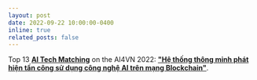 ```yaml
---
layout: post
date: 2022-09-22 10:00:00-0400
inline: true
related_posts: false
---
```


Top 13 **<a href="https://vnexpress.net/he-thong-thong-minh-phat-hien-tan-cong-su-dung-cong-nghe-ai-tren-mang-blockchain-4498865.html">AI Tech Matching</a>** on the AI4VN 2022: **<a href="/assets/img/2022_AI4VN.jpg">"Hệ thống thông minh phát hiện tấn công sử dụng công nghệ AI trên mạng Blockchain"</a>**.